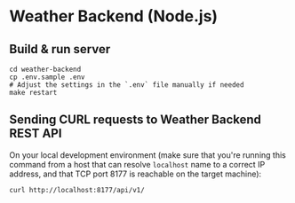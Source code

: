 # Weather Backend (Node.js)

## Build & run server

```
cd weather-backend
cp .env.sample .env
# Adjust the settings in the `.env` file manually if needed
make restart
```

## Sending CURL requests to Weather Backend REST API

On your local development environment (make sure that you're running this command from a host that can resolve
`localhost` name to a correct IP address, and that TCP port 8177 is reachable on the target machine):

```
curl http://localhost:8177/api/v1/
```